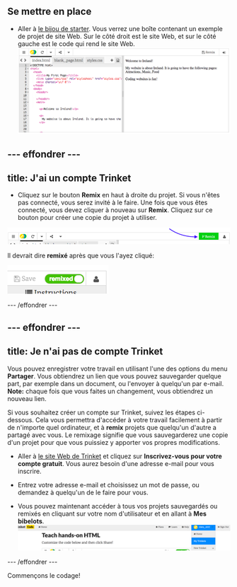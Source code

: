 ## Se mettre en place

- Aller à [le bijou de starter](http://dojo.soy/html-b-start). Vous verrez une boîte contenant un exemple de projet de site Web. Sur le côté droit est le site Web, et sur le côté gauche est le code qui rend le site Web. ![Page Web et code dans Trinket](images/tktHTMLStartingPoint.png)

## \--- effondrer \---

## title: J'ai un compte Trinket

- Cliquez sur le bouton **Remix** en haut à droite du projet. Si vous n'êtes pas connecté, vous serez invité à le faire. Une fois que vous êtes connecté, vous devez cliquer à nouveau sur **Remix**. Cliquez sur ce bouton pour créer une copie du projet à utiliser. 

![Bouton Remix](images/tktRemixButtonArrow.png)

Il devrait dire **remixé** après que vous l'ayez cliqué:

![Le bouton dit maintenant "remixé"](images/tktRemixedSmall.png)

\--- /effondrer \---

## \--- effondrer \---

## title: Je n'ai pas de compte Trinket

Vous pouvez enregistrer votre travail en utilisant l'une des options du menu **Partager**. Vous obtiendrez un lien que vous pouvez sauvegarder quelque part, par exemple dans un document, ou l'envoyer à quelqu'un par e-mail. **Note:** chaque fois que vous faites un changement, vous obtiendrez un nouveau lien.

Si vous souhaitez créer un compte sur Trinket, suivez les étapes ci-dessous. Cela vous permettra d'accéder à votre travail facilement à partir de n'importe quel ordinateur, et à **remix** projets que quelqu'un d'autre a partagé avec vous. Le remixage signifie que vous sauvegarderez une copie d'un projet pour que vous puissiez y apporter vos propres modifications.

- Aller à [le site Web de Trinket](http://dojo.soy/trinket) et cliquez sur **Inscrivez-vous pour votre compte gratuit**. Vous aurez besoin d'une adresse e-mail pour vous inscrire.

- Entrez votre adresse e-mail et choisissez un mot de passe, ou demandez à quelqu'un de le faire pour vous.

- Vous pouvez maintenant accéder à tous vos projets sauvegardés ou remixés en cliquant sur votre nom d'utilisateur et en allant à **Mes bibelots**. !["Mon menu Bijou"](images/MyTrinketsMenuWide.png)

\--- /effondrer \---

Commençons le codage!
